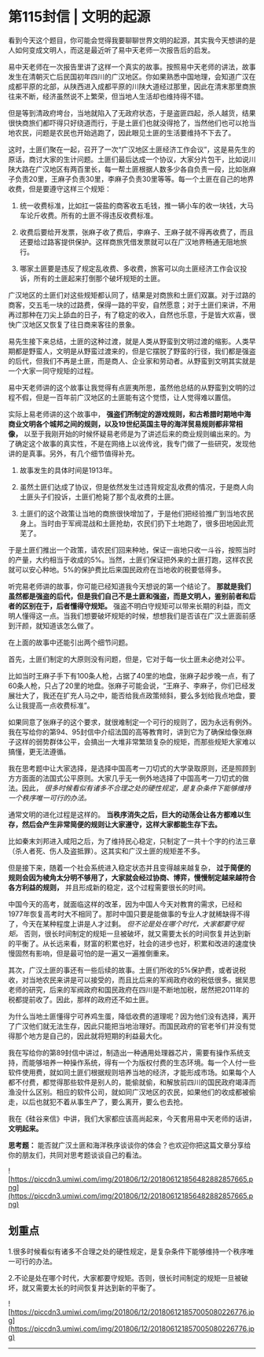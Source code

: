 # 第115封信 | 文明的起源

看到今天这个题目，你可能会觉得我要聊聊世界文明的起源，其实我今天想讲的是人如何变成文明人，而这是最近听了易中天老师一次报告后的启发。

易中天老师在一次报告里讲了这样一个真实的故事。按照易中天老师的讲法，故事发生在清朝灭亡后民国初年四川的广汉地区。你如果熟悉中国地理，会知道广汉在成都平原的北部，从陕西进入成都平原的川陕大道经过那里，因此在清末那里商旅往来不断，经济虽然说不上繁荣，但当地人生活却也维持得不错。

但是等到清政府垮台，当地就陷入了无政府状态，于是盗匪四起，杀人越货，结果很快商旅们都吓得只好绕道而行，于是土匪们也就没得抢了，当然他们也可以抢当地农民，问题是农民也开始逃跑了，因此眼见土匪的生活要维持不下去了。

这时，土匪们聚在一起，召开了一次“广汉地区土匪经济工作会议”，这是易先生的原话，商讨大家的生计问题。土匪们最后达成一个协议，大家分片包干，比如说川陕大路在广汉地区有两百里长，每一帮土匪根据人数多少各自负责一段，比如张麻子负责20里，王麻子负责30里，李麻子负责30里等等。每一个土匪在自己的地界收费，但是要遵守这样三个规矩：

1. 统一收费标准，比如扛一袋盐的商客收五毛钱，推一辆小车的收一块钱，大马车论斤收费。所有的土匪不得违反收费标准。

2. 收费后要给开发票，张麻子收了费后，李麻子、王麻子就不得再收费了，而且还要给过路客提供保护。这样商旅凭借发票就可以在广汉地界畅通无阻地旅行。

3. 哪家土匪要是违反了规定乱收费、多收费，旅客可以向土匪经济工作会议投诉，所有的土匪起来打倒那个破坏规矩的土匪。

广汉地区的土匪们对这些规矩都认同了，结果是对商旅和土匪们双赢。对于过路的商客，交五毛一块的过路费，保得一路的平安，自然愿意；对于土匪们来讲，不用再过那种在刀尖上舔血的日子，有了稳定的收入，自然也乐意，于是皆大欢喜，很快广汉地区又恢复了往日商来客往的景象。

易先生接下来总结，土匪的这种过渡，就是人类从野蛮到文明过渡的缩影。人类早期都是野蛮人，文明是从野蛮过渡来的，但是它摆脱了野蛮的行径，我们都是强盗的后代，但我们不再是土匪，而是商人、企业家和劳动者。从野蛮到文明其实就是一个大家一同守规矩的过程。

易中天老师讲的这个故事让我觉得有点匪夷所思，虽然他总结的从野蛮到文明的过程不假，但是一百年前广汉地区的土匪能有这个觉悟，让人觉得难以置信。

实际上易老师讲的这个故事中， **强盗们所制定的游戏规则，和古希腊时期地中海商业文明各个城邦之间的规则，以及19世纪英国主导的海洋贸易规则都非常相像，** 以至于我刚开始的时候怀疑易老师是为了讲述后来的商业规则编出来的。为了确定这个故事的真实性，不是在网络上以讹传讹，我专门做了一些研究，发现他讲的是真事。另外，有几个细节值得补充。

1. 故事发生的具体时间是1913年。

2. 虽然土匪们达成了协议，但是依然发生过违背规定乱收费的情况，于是商人向土匪头子们投诉，土匪们枪毙了那个乱收费的土匪。

3. 土匪们的这个政策让当地的商旅很快增加了，于是他们把经验推广到当地农民身上。当时由于军阀混战和土匪抢劫，农民们扔下土地跑了，很多田地因此荒芜了。

于是土匪们推出一个政策，请农民们回来种地，保证一亩地只收一斗谷，按照当时的产量，大约相当于收成的5%。当然，土匪们保证把外来的土匪打跑，这样农民就可以安心种地。5%的保护费比后来国民政府在当地收的税要低得多。

听完易老师讲的故事，你可能已经知道我今天想说的第一个结论了。 **那就是我们虽然都是强盗的后代，但是我们自己不是土匪和强盗，而是文明人，鉴别前者和后者的区别在于，后者懂得守规矩。** 强盗不明白守规矩可以带来长期的利益，而文明人懂得这一点。当我们想要破坏规矩的时候，想想我们是否该在广汉土匪面前感到汗颜，就知道该怎么做了。

在上面的故事中还能引出两个细节问题。

首先，土匪们制定的大原则没有问题，但是，它对于每一伙土匪未必绝对公平。

比如当时王麻子手下有100条人枪，占据了40里的地盘，张麻子起步晚一点，有了60条人枪，只占了20里的地盘。张麻子可能会说，“王麻子、李麻子，你们已经发展壮大了，我还在扩充人马之中，能否给我点政策倾斜，要么多划给我点地盘，要么让我提高一点收费标准”。

如果同意了张麻子的这个要求，就很难制定一个可行的规则了，因为永远有例外。我在写给你的第94、95封信中介绍法国的高等教育时，讲到它为了确保给像张麻子这样的弱势群体公平，会搞出一大堆非常繁琐复杂的规矩，而那些规矩大家难以搞懂，更无法遵循。

我在思考题中让大家选择，是选择中国高考一刀切式的大学录取原则，还是照顾到方方面面的法国式公平原则。大家几乎无一例外地选择了中国高考一刀切式的做法。因此， *很多时候看似有诸多不合理之处的硬性规定，是复杂条件下能够维持一个秩序唯一可行的办法。*

通常文明的进化过程是这样的。 **当秩序消失之后，巨大的动荡会让各方都难以生存，然后会产生非常简便的规则让大家遵守，这样大家都能生存下去。**

比如秦末刘邦进入咸阳之后，为了维持民心稳定，只制定了一共十个字的约法三章（杀人者死、伤人及盗抵罪）。这其实和广汉土匪的规矩差不多。

但是接下来，随着一个社会系统进入稳定状态并且变得越来越复杂， **过于简便的规则会因为棱角太分明不够用了，大家就会经过协商、博弈，慢慢制定越来越符合各方利益的规则，** 并且形成新的稳定，这个过程需要很长的时间。

中国今天的高考，就面临这样的改革，因为中国人今天对教育的需求，已经和1977年恢复高考时大不相同了。那时中国只要是能做事的专业人才就稀缺得不得了，今天在某种程度上讲是人才过剩。 *但不论是处在哪个时代，大家都要守规矩。* 否则，很长时间制定的规矩一旦被破坏，就又需要太长的时间恢复并达到新的平衡了。从长远来看，财富的积累也好，社会的进步也好，积累和改进的速度快慢固然有影响，但是最可怕的是一遍又一遍推倒重来。

其次，广汉土匪的事还有一些后续的故事。土匪们所收的5%保护费，或者说税收，对当地农民来讲是可以接受的，而且比后来的军阀政府收的税低很多。据吴思老师的研究，后来的军阀政府和国民政府在四川是不断地加税，居然把2011年的税都提前收了。因此，那样的政府还不如土匪。

为什么当地土匪懂得宁可养鸡生蛋，降低收费的道理呢？因为他们没有选择，离开了广汉他们就无法生存，因此只能把当地治理好。而国民政府的官老爷们并没有觉得那个地方是自己的，因此就将短期的利益最大化。

我在写给你的第89封信中讲过，制造出一种通用处理器芯片，需要有操作系统支持，而能够培养一种操作系统，得有一个为版权付费的生态环境。每一个人付一些软件使用费，就如同土匪们根据规则培养当地的经济，才能形成市场。如果每个人都不付费，都觉得那些软件是别人的，能偷就偷，和解放前四川的国民政府竭泽而渔没什么区别。相应的软件公司，就如同广汉地区的农民，如果他们的收成都被偷走，以后也就犯不着从事生产了，要么离开，要么也去抢。

我在《硅谷来信》中讲，我们大家都应该高尚起来，今天套用易中天老师的话讲， **文明起来。**

 **思考题：** 能否就广汉土匪和海洋秩序谈谈你的体会？也欢迎你把这篇文章分享给你的朋友们，共同对思考题谈谈自己的看法。

![https://piccdn3.umiwi.com/img/201806/12/201806121856482882857665.png](https://piccdn3.umiwi.com/img/201806/12/201806121856482882857665.png)

## 划重点

1.很多时候看似有诸多不合理之处的硬性规定，是复杂条件下能够维持一个秩序唯一可行的办法。

2.不论是处在哪个时代，大家都要守规矩。否则，很长时间制定的规矩一旦被破坏，就又需要太长的时间恢复并达到新的平衡了。

![https://piccdn3.umiwi.com/img/201806/12/201806121857005080226776.jpg](https://piccdn3.umiwi.com/img/201806/12/201806121857005080226776.jpg)

---
